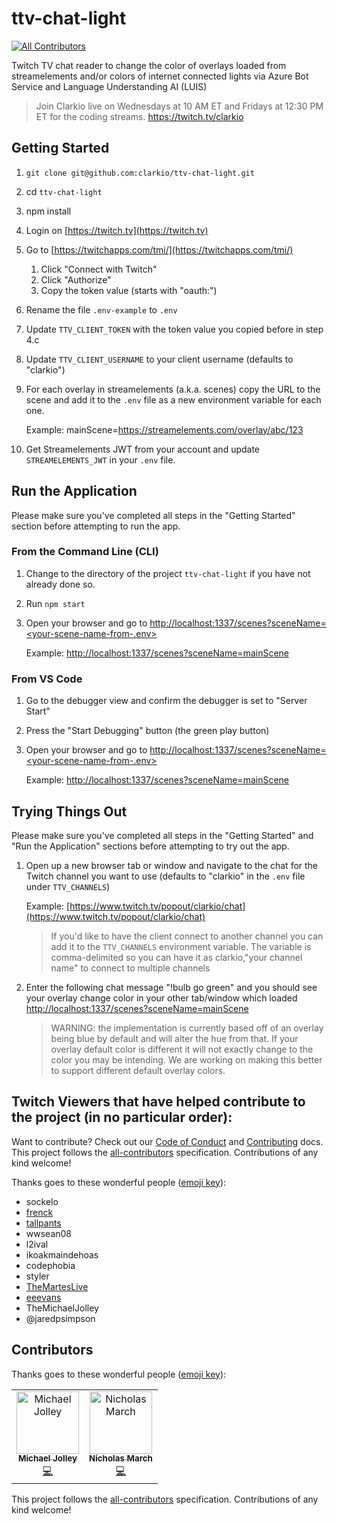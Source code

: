 # ttv-chat-light
[![All Contributors](https://img.shields.io/badge/all_contributors-2-orange.svg?style=flat-square)](#contributors)

Twitch TV chat reader to change the color of overlays loaded from streamelements and/or colors of internet connected lights via Azure Bot Service and Language Understanding AI (LUIS)

> Join Clarkio live on Wednesdays at 10 AM ET and Fridays at 12:30 PM ET for the coding streams. https://twitch.tv/clarkio

## Getting Started

1. `git clone git@github.com:clarkio/ttv-chat-light.git`
2. cd `ttv-chat-light`
3. npm install
4. Login on [https://twitch.tv](https://twitch.tv)
5. Go to [https://twitchapps.com/tmi/](https://twitchapps.com/tmi/)
   1. Click "Connect with Twitch"
   2. Click "Authorize"
   3. Copy the token value (starts with "oauth:")
6. Rename the file `.env-example` to `.env`
7. Update `TTV_CLIENT_TOKEN` with the token value you copied before in step 4.c
8. Update `TTV_CLIENT_USERNAME` to your client username (defaults to "clarkio")
9. For each overlay in streamelements (a.k.a. scenes) copy the URL to the scene and add it to the `.env` file as a new environment variable for each one.

   Example: mainScene=https://streamelements.com/overlay/abc/123

10. Get Streamelements JWT from your account and update `STREAMELEMENTS_JWT` in your `.env` file.

## Run the Application

Please make sure you've completed all steps in the "Getting Started" section before attempting to run the app.

### From the Command Line (CLI)

1. Change to the directory of the project `ttv-chat-light` if you have not already done so.
2. Run `npm start`
3. Open your browser and go to [http://localhost:1337/scenes?sceneName=<your-scene-name-from-.env>](http://localhost:1337/scenes?sceneName=)

   Example: [http://localhost:1337/scenes?sceneName=mainScene](http://localhost:1337/scenes?sceneName=mainScene)

### From VS Code

1. Go to the debugger view and confirm the debugger is set to "Server Start"
2. Press the "Start Debugging" button (the green play button)
3. Open your browser and go to [http://localhost:1337/scenes?sceneName=<your-scene-name-from-.env>](http://localhost:1337/scenes?sceneName=)

   Example: [http://localhost:1337/scenes?sceneName=mainScene](http://localhost:1337/scenes?sceneName=mainScene)

## Trying Things Out

Please make sure you've completed all steps in the "Getting Started" and "Run the Application" sections before attempting to try out the app.

1. Open up a new browser tab or window and navigate to the chat for the Twitch channel you want to use (defaults to "clarkio" in the `.env` file under `TTV_CHANNELS`)

   Example: [https://www.twitch.tv/popout/clarkio/chat](https://www.twitch.tv/popout/clarkio/chat)

   > If you'd like to have the client connect to another channel you can add it to the `TTV_CHANNELS` environment variable. The variable is comma-delimited so you can have it as clarkio,"your channel name" to connect to multiple channels

2. Enter the following chat message "!bulb go green" and you should see your overlay change color in your other tab/window which loaded [http://localhost:1337/scenes?sceneName=mainScene](http://localhost:1337/scenes?sceneName=mainScene)

   > WARNING: the implementation is currently based off of an overlay being blue by default and will alter the hue from that. If your overlay default color is different it will not exactly change to the color you may be intending. We are working on making this better to support different default overlay colors.

## Twitch Viewers that have helped contribute to the project (in no particular order):

Want to contribute? Check out our [Code of Conduct](CODE_OF_CONDUCT.md) and [Contributing](CONTRIBUTING.md) docs. This project follows the [all-contributors](https://github.com/all-contributors/all-contributors) specification.  Contributions of any kind welcome!

Thanks goes to these wonderful people ([emoji key](https://allcontributors.org/docs/en/emoji-key)):

- sockelo
- [frenck](https://github.com/frenck)
- [tallpants](https://github.com/tallpants)
- wwsean08
- l2ival
- ikoakmaindehoas
- codephobia
- styler
- [TheMartesLive](https://github.com/TheMartes)
- [eeevans](https://github.com/eeevans)
- TheMichaelJolley
- @jaredpsimpson

## Contributors

Thanks goes to these wonderful people ([emoji key](https://allcontributors.org/docs/en/emoji-key)):

<!-- ALL-CONTRIBUTORS-LIST:START - Do not remove or modify this section -->
<!-- prettier-ignore -->
<table>
  <tr>
    <td align="center"><a href="https://michaeljolley.com/"><img src="https://avatars2.githubusercontent.com/u/1228996?v=4" width="100px;" alt="Michael Jolley"/><br /><sub><b>Michael Jolley</b></sub></a><br /><a href="https://github.com/clarkio/ttv-chat-light/commits?author=MichaelJolley" title="Code">💻</a></td>
    <td align="center"><a href="https://nmarch213.github.io/Portfolio/"><img src="https://avatars1.githubusercontent.com/u/14193159?v=4" width="100px;" alt="Nicholas March"/><br /><sub><b>Nicholas March</b></sub></a><br /><a href="https://github.com/clarkio/ttv-chat-light/commits?author=nmarch213" title="Code">💻</a></td>
  </tr>
</table>

<!-- ALL-CONTRIBUTORS-LIST:END -->

This project follows the [all-contributors](https://github.com/all-contributors/all-contributors) specification. Contributions of any kind welcome!